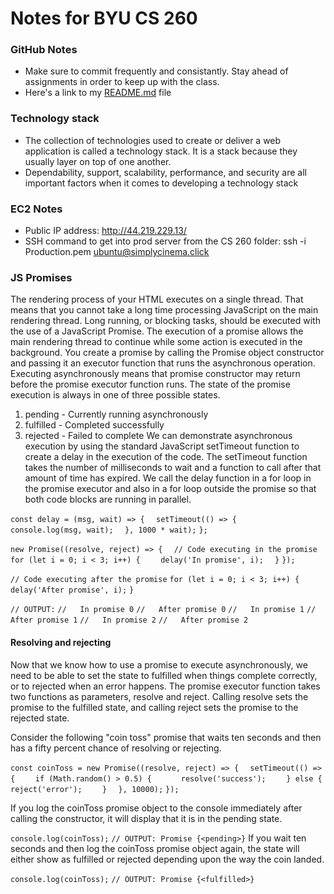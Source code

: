 # Notes for BYU CS 260 #

### GitHub Notes ###
- Make sure to commit frequently and consistantly. Stay ahead of assignments in order to keep up with the class.
- Here's a link to my [README.md](https://github.com/a-vaan/startup/blob/main/README.md) file

### Technology stack ###
- The collection of technologies used to create or deliver a web application is called a technology stack. It is a stack because they usually layer on top of one another.
- Dependability, support, scalability, performance, and security are all important factors when it comes to developing a technology stack

### EC2 Notes ###
- Public IP address: http://44.219.229.13/
- SSH command to get into prod server from the CS 260 folder: ssh -i Production.pem ubuntu@simplycinema.click

### JS Promises ###
The rendering process of your HTML executes on a single thread. That means that you cannot take a long time processing JavaScript on the main rendering thread. Long running, or blocking tasks, should be executed with the use of a JavaScript Promise. The execution of a promise allows the main rendering thread to continue while some action is executed in the background. You create a promise by calling the Promise object constructor and passing it an executor function that runs the asynchronous operation. Executing asynchronously means that promise constructor may return before the promise executor function runs. The state of the promise execution is always in one of three possible states.

1. pending - Currently running asynchronously
2. fulfilled - Completed successfully
3. rejected - Failed to complete
We can demonstrate asynchronous execution by using the standard JavaScript setTimeout function to create a delay in the execution of the code. The setTimeout function takes the number of milliseconds to wait and a function to call after that amount of time has expired. We call the delay function in a for loop in the promise executor and also in a for loop outside the promise so that both code blocks are running in parallel.

`const delay = (msg, wait) => {`
`  setTimeout(() => {`
`    console.log(msg, wait);`
`  }, 1000 * wait);`
`};`

`new Promise((resolve, reject) => {`
`  // Code executing in the promise`
`  for (let i = 0; i < 3; i++) {`
`    delay('In promise', i);`
`  }`
`});`

`// Code executing after the promise`
`for (let i = 0; i < 3; i++) {`
`  delay('After promise', i);`
`}`

`// OUTPUT:`
`//   In promise 0`
`//   After promise 0`
`//   In promise 1`
`//   After promise 1`
`//   In promise 2`
`//   After promise 2`
#### Resolving and rejecting ####
Now that we know how to use a promise to execute asynchronously, we need to be able to set the state to fulfilled when things complete correctly, or to rejected when an error happens. The promise executor function takes two functions as parameters, resolve and reject. Calling resolve sets the promise to the fulfilled state, and calling reject sets the promise to the rejected state.

Consider the following "coin toss" promise that waits ten seconds and then has a fifty percent chance of resolving or rejecting.

`const coinToss = new Promise((resolve, reject) => {`
`  setTimeout(() => {`
`    if (Math.random() > 0.5) {`
`      resolve('success');`
`    } else {`
`      reject('error');`
`    }`
`  }, 10000);`
`});`

If you log the coinToss promise object to the console immediately after calling the constructor, it will display that it is in the pending state.

`console.log(coinToss);`
`// OUTPUT: Promise {<pending>}`
If you wait ten seconds and then log the coinToss promise object again, the state will either show as fulfilled or rejected depending upon the way the coin landed.

`console.log(coinToss);`
`// OUTPUT: Promise {<fulfilled>}`